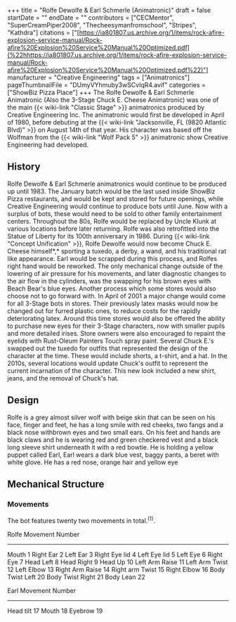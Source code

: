 +++
title = "Rolfe Dewolfe & Earl Schmerle (Animatronic)"
draft = false
startDate = ""
endDate = ""
contributors = ["CECMentor", "SuperCreamPiper2008", "Thecheesymanfromschool", "Stripes", "Kathdra"]
citations = ["[https://ia801807.us.archive.org/1/items/rock-afire-explosion-service-manual/Rock-afire%20Explosion%20Service%20Manual%20Optimized.pdf](%22hhttps://ia801807.us.archive.org/1/items/rock-afire-explosion-service-manual/Rock-afire%20Explosion%20Service%20Manual%20Optimized.pdf%22)"]
manufacturer = "Creative Engineering"
tags = ["Animatronics"]
pageThumbnailFile = "DUmyVYhmuby3wSCvlqR4.avif"
categories = ["ShowBiz Pizza Place"]
+++
The Rolfe Dewolfe & Earl Schmerle Animatronic (Also the 3-Stage Chuck E. Cheese Animatronic) was one of the main {{< wiki-link "Classic Stage" >}} animatronics produced by Creative Engineering Inc. The animatronic would first be developed in April of 1980, before debuting at the {{< wiki-link "Jacksonville, FL (9820 Atlantic Blvd)" >}} on August 14th of that year. His character was based off the Wolfman from the {{< wiki-link "Wolf Pack 5" >}} animatronic show Creative Engineering had developed.

## History

Rolfe Dewolfe & Earl Schmerle animatronics would continue to be produced up until 1983. The January batch would be the last used inside ShowBiz Pizza restaurants, and would be kept and stored for future openings, while Creative Engineering would continue to produce bots until June. Now with a surplus of bots, these would need to be sold to other family entertainment centers. Throughout the 80s, Rolfe would be replaced by Uncle Klunk at various locations before later returning. Rolfe was also retrofitted into the Statue of Liberty for its 100th anniversary in 1986.
During {{< wiki-link "Concept Unification" >}}, Rolfe Dewolfe would now become Chuck E. Cheese himself*,* sporting a tuxedo, a derby, a wand, and his traditional rat like appearance. Earl would be scrapped during this process, and Rolfes right hand would be reworked. The only mechanical change outside of the lowering of air pressure for his movements, and later diagnostic changes to the air flow in the cylinders, was the swapping for his brown eyes with Beach Bear's blue eyes. Another process which some stores would also choose not to go forward with. In April of 2001 a major change would come for all 3-Stage bots in stores. Their previously latex masks would now be changed out for furred plastic ones, to reduce costs for the rapidly deteriorating latex. Around this time stores would also be offered the ability to purchase new eyes for their 3-Stage characters, now with smaller pupils and more detailed irises. Store owners were also encouraged to repaint the eyelids with Rust-Oleum Painters Touch spray paint. Several Chuck E.'s swapped out the tuxedo for outfits that represented the design of the character at the time. These would include shorts, a t-shirt, and a hat. In the 2010s, several locations would update Chuck's outfit to represent the current incarnation of the character. This new look included a new shirt, jeans, and the removal of Chuck's hat.

## Design

Rolfe is a grey almost silver wolf with beige skin that can be seen on his face, finger and feet, he has a long smile with red cheeks, two fangs and a black nose withbrown eyes and two small ears. On his feet and hands are black claws and he is wearing red and green checkered vest and a black long sleeve shirt underneath it with a red bowtie.
He is holding a yellow puppet called Earl, Earl wears a dark blue vest, baggy pants, a beret with white glove. He has a red nose, orange hair and yellow eye

## Mechanical Structure

### Movements

The bot features twenty two movements in total.<sup>(1)</sup>.

  Rolfe Movement     Number
  ------------------ --------
  Mouth              1
  Right Ear          2
  Left Ear           3
  Right Eye lid      4
  Left Eye lid       5
  Left Eye           6
  Right Eye          7
  Head Left          8
  Head Right         9
  Head Up            10
  Left Arm Raise     11
  Left Arm Twist     12
  Left Elbow         13
  Right Arm Raise    14
  Right arm Twist    15
  Right Elbow        16
  Body Twist Left    20
  Body Twist Right   21
  Body Lean          22

  Earl Movement   Number
  --------------- --------
  Head tilt       17
  Mouth           18
  Eyebrow         19
